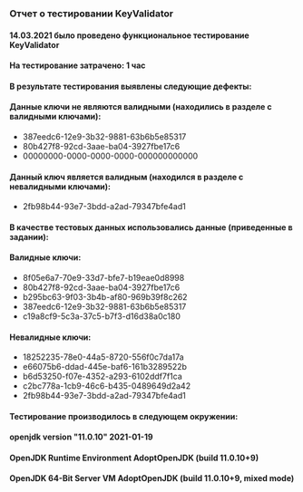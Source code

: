 ### Отчет о тестировании KeyValidator

#### 14.03.2021 было проведено функциональное тестирование KeyValidator
#### На тестирование затрачено: 1 час

#### В результате тестирования выявлены следующие дефекты:
#### Данные ключи не являются валидными (находились в разделе с валидными ключами):
* 387eedc6-12e9-3b32-9881-63b6b5e85317
* 80b427f8-92cd-3aae-ba04-3927fbe17c6
* 00000000-0000-0000-0000-000000000000

#### Данный ключ является валидным (находился в разделе с невалидными ключами):
* 2fb98b44-93e7-3bdd-a2ad-79347bfe4ad1

#### В качестве тестовых данных использовались данные (приведенные в задании):
#### Валидные ключи:

* 8f05e6a7-70e9-33d7-bfe7-b19eae0d8998
* 80b427f8-92cd-3aae-ba04-3927fbe17c6
* b295bc63-9f03-3b4b-af80-969b39f8c262
* 387eedc6-12e9-3b32-9881-63b6b5e85317
* c19a8cf9-5c3a-37c5-b7f3-d16d38a0c180

#### Невалидные ключи:

* 18252235-78e0-44a5-8720-556f0c7da17a
* e66075b6-ddad-445e-baf6-161b3289522b
* b6d53250-f07e-4352-a293-6102ddf7f1ca
* c2bc778a-1cb9-46c6-b435-0489649d2a42
* 2fb98b44-93e7-3bdd-a2ad-79347bfe4ad1

#### Тестирование производилось в следующем окружении:
#### openjdk version "11.0.10" 2021-01-19
#### OpenJDK Runtime Environment AdoptOpenJDK (build 11.0.10+9)
#### OpenJDK 64-Bit Server VM AdoptOpenJDK (build 11.0.10+9, mixed mode)